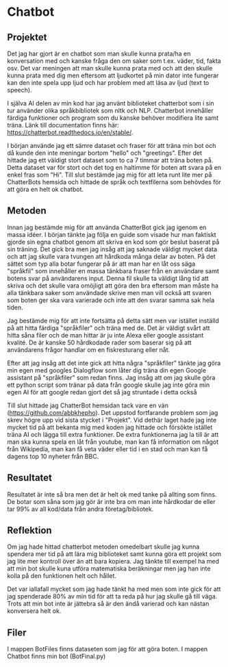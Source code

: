 # Chatbot

## Projektet
Det jag har gjort är en chatbot som man skulle kunna prata/ha en konversation med och kanske fråga den om saker som t.ex. väder, tid, fakta osv. Det var meningen att man skulle kunna prata med och att den skulle kunna prata med dig men eftersom att ljudkortet på min dator inte fungerar kan den inte spela upp ljud och har problem med att läsa av ljud (text to speech). 

I själva AI delen av min kod har jag använt biblioteket chatterbot som i sin tur använder olika språkbibliotek som nltk och NLP. Chatterbot innehåller färdiga funktioner och program som du kanske behöver modifiera lite samt träna. Länk till documentation finns här: https://chatterbot.readthedocs.io/en/stable/. 

I början använde jag ett sämre dataset och fraser för att träna min bot och då kunde den inte meningar bortom "hello" och "greetings". Efter det hittade jag ett väldigt stort dataset som to ca 7 timmar att träna boten på. Detta dataset var för stort och det tog en haltimme för boten att svara på en enkel fras som "Hi". Till slut bestämde jag mig för att leta runt lite mer på ChatterBots hemsida och hittade de språk och textfilerna som behövdes för att göra en helt ok chatbot. 

## Metoden
Innan jag bestämde mig för att använda ChatterBot gick jag igenom en massa idéer. I början tänkte jag följa en guide som visade hur man faktiskt gjorde sin egna chatbot genom att skriva en kod som gör beslut baserat på sin träning. Det gick bra men jag insåg att jag saknade väldigt mycket data och att jag skulle vara tvungen att hårdkoda många delar av boten. På det sättet som typ alla botar fungerar på är att man har en låt oss säga "språkfil" som innehåller en massa tänkbara fraser från en användare samt botens svar på användarens input. Denna fil skulle ta väldigt lång tid att skriva och det skulle vara omöjligt att göra den bra eftersom man måste ha alla tänkbara saker som användade skrive men man vill också att svaren som boten ger ska vara varierade och inte att den svarar samma sak hela tiden.

Jag bestämde mig för att inte fortsätta på detta sätt men var istället inställd på att hitta färdiga "språkfiler" och träna med de. Det är väldigt svårt att hitta såna filer och de man hittar är ju inte Alexa eller google assistant kvalité. De är kanske 50 hårdkodade rader som baserar sig på att användarens frågor handlar om en fiskresturang eller nåt. 

Efter att jag insåg att det inte gick att hitta några "språkfiler" tänkte jag göra min egen med googles Dialogflow som låter dig träna din egen Google assistant på "språkfiler" som redan finns.  Jag insåg att om jag skulle göra ett python script som tränar på data från google skulle jag inte göra min egen AI för att google redan gjort det så jag struntade i detta också

Till slut hittade jag ChatterBot hemsidan tack vare en vän (https://github.com/abbkhepho). Det uppstod fortfarande problem som jag skrev högre upp vid sista stycket i "Projekt". Vid dethär laget hade jag inte mycket tid på att bekanta mig med koden jag hittade och försökte istället träna AI och lägga till extra funktioner. De extra funktionerna jag la till är att man ska kunna spela en låt från youtube, man kan få information om något från Wikipedia, man kan få veta väder eller tid i en stad och man kan få dagens top 10 nyheter från BBC.

## Resultatet
Resultatet är inte så bra men det är helt ok med tanke på allting som finns. De botar som såna som jag gör är inte bra om man inte hårdkodar de eller tar 99% av all kod/data från andra företag/bibliotek. 

## Reflektion
Om jag hade hittad chatterbot metoden omedelbart skulle jag kunna spendera mer tid på att lära mig biblioteket samt kunna göra ett projekt som jag lite mer kontroll över än att bara kopiera. Jag tänkte till exempel ha med att min bot skulle kuna utföra matematiska beräkningar men jag han inte kolla på den funktionen helt och hållet. 

Det var iallafall mycket som jag hade tänkt ha med men som inte gick för att jag spenderade 80% av min tid för att ta reda på hur jag skulle gå till väga. Trots att min bot inte är jättebra så är den ändå varierad och kan nästan konversera helt ok. 

## Filer
I mappen BotFiles finns dataseten som jag för att göra boten.
I mappen Chatbot finns min bot (BotFinal.py)

